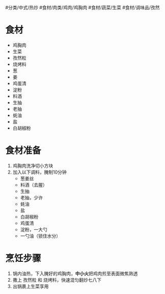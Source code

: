 #分类/中式/热炒 #食材/肉类/鸡肉/鸡胸肉 #食材/蔬菜/生菜 #食材/调味品/孜然

# 食材
- 鸡胸肉
- 生菜
- 孜然粒
- 烧烤料
- 葱
- 姜
- 鸡蛋清
- 淀粉
- 料酒
- 生抽
- 老抽
- 蚝油
- 盐
- 白胡椒粉

# 食材准备
1. 鸡胸肉洗净切小方块
2. 加入以下调料，腌制10分钟
   - 葱姜丝
   - 料酒（去腥）
   - 生抽
   - 老抽，少许
   - 蚝油
   - 盐
   - 白胡椒粉
   - 鸡蛋清
   - 淀粉，一大勺
   - 一勺油（锁住水分）

# 烹饪步骤
1. 锅内油热，下入腌好的鸡胸肉，**中小火**把鸡肉煎至表面微焦熟透
2. 撒上 孜然粒 和 烧烤料，快速混匀翻炒七八下
3. 出锅裹上生菜享用
   